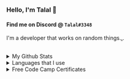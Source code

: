 ### Hello, I'm Talal 👋
#### Find me on Discord @ `Talal#3348`
I'm a developer that works on random things.[.](https://www.freecodecamp.org/talalahmad#:~:text=freeCodeCamp%20Certifications).
<br />
<br />
<details>
  <summary>My Github Stats</summary>
   <img width="100%" alt="Talal's Github Stats" src="https://github-readme-stats.vercel.app/api?username=Ta1al&show_icons=true&hide_border=true&theme=tokyonight&count_private=true?theme=radical" />
</details>

<details>
  <summary>Languages that I use</summary>
  <img width="100%" alt="Top Langauges" src="https://github-readme-stats.vercel.app/api/top-langs/?username=Ta1al&theme=tokyonight&count_private=true&hide_border=true" />
</details>

<details>
  <summary>Free Code Camp Certificates</summary>
  <img align="center" alt="WebDevCert" src="https://user-images.githubusercontent.com/43641182/138561865-417ddd6e-faee-4236-8926-0b9c1ae331f1.png" />
  <img align="center" alt="JSDevCert" src="https://user-images.githubusercontent.com/43641182/138561989-8117a879-b3cf-45a5-877d-1d2b734de770.png" />
</details>

